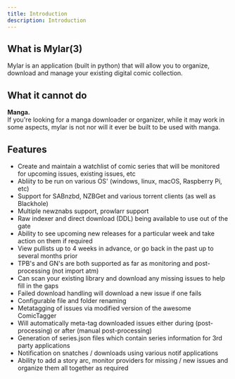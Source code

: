 ```yaml
---
title: Introduction
description: Introduction 
---
```

## What is Mylar(3)
Mylar is an application (built in python) that will allow you to organize, download and manage your existing digital comic collection. 

## What it cannot do
__Manga.__  
If you're looking for a manga downloader or organizer, while it may work in some aspects, mylar is not nor will it ever be built to be used with manga.

## Features
- Create and maintain a watchlist of comic series that will be monitored for upcoming issues, existing issues, etc
- Abliity to be run on various OS' (windows, linux, macOS, Raspberry Pi, etc)
- Support for SABnzbd, NZBGet and various torrent clients (as well as Blackhole)
- Multiple newznabs support, prowlarr support
- Raw indexer and direct download (DDL) being available to use out of the gate
- Ability to see upcoming new releases for a particular week and take action on them if required
- View pullists up to 4 weeks in advance, or go back in the past up to several months prior
- TPB's and GN's are both supported as far as monitoring and post-processing (not import atm)
- Can scan your existing library and download any missing issues to help fill in the gaps
- Failed download handling will download a new issue if one fails
- Configurable file and folder renaming
- Metatagging of issues via modified version of the awesome ComicTagger 
- Will automatically meta-tag downloaded issues either during (post-processing) or after (manual post-processing)
- Generation of series.json files which contain series information for 3rd party applications
- Notification on snatches / downloads using various notif applications
- Ability to add a story arc, monitor providers for missing / new issues and organize them all together as required
